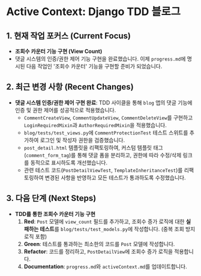 # Active Context: Django TDD 블로그

## 1. 현재 작업 포커스 (Current Focus)

- **조회수 카운터 기능 구현 (View Count)**
- 댓글 시스템의 인증/권한 제어 기능 구현을 완료했습니다. 이제 `progress.md`에 명시된 다음 작업인 '조회수 카운터' 기능을 구현할 준비가 되었습니다.

## 2. 최근 변경 사항 (Recent Changes)

- **댓글 시스템 인증/권한 제어 구현 완료**: TDD 사이클을 통해 `blog` 앱의 댓글 기능에 인증 및 권한 제어를 성공적으로 적용했습니다.
  - `CommentCreateView`, `CommentUpdateView`, `CommentDeleteView`를 구현하고 `LoginRequiredMixin`과 `AuthorRequiredMixin`을 적용했습니다.
  - `blog/tests/test_views.py`에 `CommentProtectionTest` 테스트 스위트를 추가하여 로그인 및 작성자 권한을 검증했습니다.
  - `post_detail.html` 템플릿을 리팩토링하여, 커스텀 템플릿 태그(`comment_form_tag`)를 통해 댓글 폼을 분리하고, 권한에 따라 수정/삭제 링크를 동적으로 표시하도록 개선했습니다.
  - 관련 테스트 코드(`PostDetailViewTest`, `TemplateInheritanceTest`)를 리팩토링하여 변경된 사항을 반영하고 모든 테스트가 통과하도록 수정했습니다.

## 3. 다음 단계 (Next Steps)

- **TDD를 통한 조회수 카운터 기능 구현**
  1.  **Red**: `Post` 모델에 `view_count` 필드를 추가하고, 조회수 증가 로직에 대한 **실패하는 테스트**를 `blog/tests/test_models.py`에 작성합니다. (중복 조회 방지 로직 포함)
  2.  **Green**: 테스트를 통과하는 최소한의 코드를 `Post` 모델에 작성합니다.
  3.  **Refactor**: 코드를 정리하고, `PostDetailView`에 조회수 증가 로직을 적용합니다.
  4.  **Documentation**: `progress.md`와 `activeContext.md`를 업데이트합니다.
